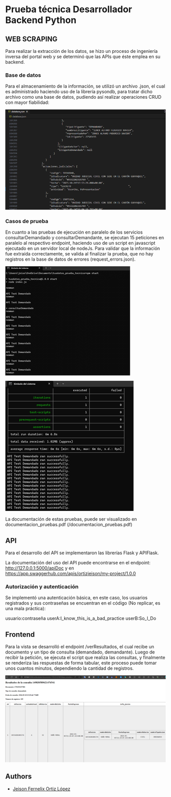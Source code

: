 
# Prueba técnica Desarrollador Backend Python

## WEB SCRAPING
Para realizar la extracción de los datos, se hizo un proceso de ingeniería inversa del portal web y se determinó que las APIs que éste emplea en su backend.

### Base de datos
Para el almacenamiento de la información, se utilizó un archivo .json, el cual es administrado haciendo uso de la librería pysondb, para tratar dicho archivo como una base de datos, pudiendo así realizar operaciones CRUD con mayor fiabilidad:

![DB Example](static/db.png)

### Casos de prueba
En cuanto a las pruebas de ejecución en paralelo de los servicios consultarDemandado y consultarDemandante, se ejecutan 15 peticiones en paralelo al respectivo endpoint, haciendo uso de un script en javascript ejecutado en un servidor local de nodeJs. Para validar que la información fue extraída correctamente, se valida al finalizar la prueba, que no hay registros en la base de datos de errores (request_errors.json).

![Test Example](static/consola_test.png)

![Test Example](static/consola_test2.png)

La documentación de estas pruebas, puede ser visualizado en documentacion_pruebas.pdf (/documentacion_pruebas.pdf)

## API

Para el desarrollo del API se implementaron las librerías Flask y APIFlask.

La documentación del uso del API puede encontrarse en el endpoint:
http://127.0.0.1:5000/apiDoc y en https://app.swaggerhub.com/apis/ortizjeison/my-project/1.0.0

### Autorización y autenticación
Se implementó una autenticación básica, en este caso, los usuarios registrados y sus contraseñas se encuentran en el código (No replicar, es una mala práctica):

usuario:contraseña
userA:I_know_this_is_a_bad_practice
userB:So_I_Do

## Frontend

Para la vista se desarrolló el endpoint /verResultados, el cual recibe un documento y un tipo de consulta (demandado, demandante). Luego de recibir la petición, se ejecuta el script que realiza las consultas, y finalmente se renderiza las respuestas de forma tabular, este proceso puede tomar unos cuantos minutos, dependiendo la cantidad de registros.

![Vista Resultados](static/vista_resultados.png)

## Authors

- [Jeison Fernelix Ortiz López](https://github.com/ortizjeison)

